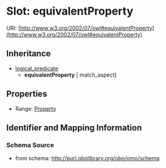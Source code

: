 # Slot: equivalentProperty

URI: [http://www.w3.org/2002/07/owl#equivalentProperty](http://www.w3.org/2002/07/owl#equivalentProperty)




## Inheritance

* [logical_predicate](logical_predicate.md)
    * **equivalentProperty** [ match_aspect]



## Properties

 * Range: [Property](Property.md)



## Identifier and Mapping Information







### Schema Source


* from schema: http://purl.obolibrary.org/obo/omo/schema



